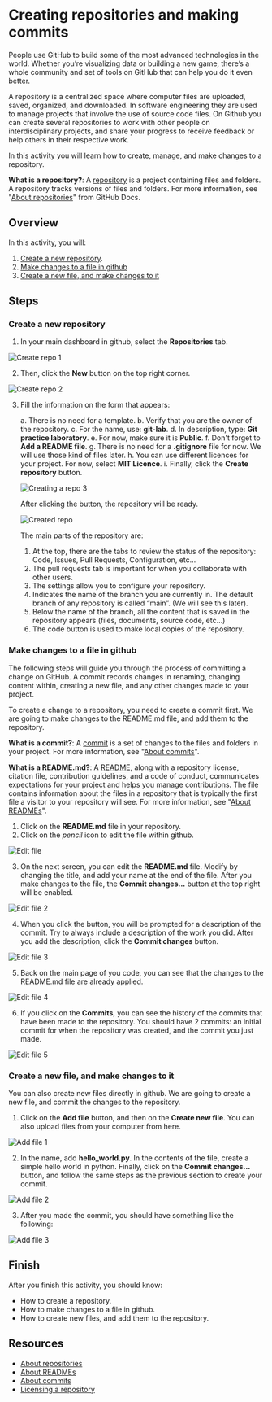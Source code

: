 # Creating repositories and making commits

People use GitHub to build some of the most advanced technologies in the world. Whether you’re visualizing data or building a new game, there’s a whole community and set of tools on GitHub that can help you do it even better.

A repository is a centralized space where computer files are uploaded, saved, organized, and downloaded. In software engineering they are used to manage projects that involve the use of source code files. On Github you can create several repositories to work with other people on interdisciplinary projects, and share your progress to receive feedback or help others in their respective work.

In this activity you will learn how to create, manage, and make changes to a repository.

**What is a repository?**: A [repository](https://docs.github.com/get-started/quickstart/github-glossary#repository) is a project containing files and folders. A repository tracks versions of files and folders. For more information, see "[About repositories](https://docs.github.com/en/repositories/creating-and-managing-repositories/about-repositories)" from GitHub Docs.

## Overview

In this activity, you will:

1. [Create a new repository](#create-a-new-repository). 
2. [Make changes to a file in github](#make-changes-to-a-file-in-github)
3. [Create a new file, and make changes to it](#create-a-new-file-and-make-changes-to-it)

## Steps

### Create a new repository

1. In your main dashboard in github, select the **Repositories** tab.

![Create repo 1](.images/2_introduction/2_repository_1.png)

2. Then, click the **New** button on the top right corner.

![Create repo 2](.images/2_introduction/2_repository_2.png)

3. Fill the information on the form that appears:

    a. There is no need for a template.
    b. Verify that you are the owner of the repository.
    c. For the name, use: **git-lab**.
    d. In description, type: **Git practice laboratory**.
    e. For now, make sure it is **Public**.
    f. Don't forget to **Add a README file**.
    g. There is no need for a **.gitignore** file for now. We will use those kind of files later.
    h. You can use different licences for your project. For now, select **MIT Licence**.
    i. Finally, click the **Create repository** button.

    ![Creating a repo 3](.images/2_introduction/2_repository_4.png)

    After clicking the button, the repository will be ready.

    ![Created repo](.images/2_introduction/2_repository_5.png)

    The main parts of the repository are:

    1. At the top, there are the tabs to review the status of the repository: Code, Issues, Pull Requests, Configuration, etc…
    2. The pull requests tab is important for when you collaborate with other users.
    3. The settings allow you to configure your repository.
    4. Indicates the name of the branch you are currently in. The default branch of any repository is called “main”. (We will see this later).
    5. Below the name of the branch, all the content that is saved in the repository appears (files, documents, source code, etc…)
    6. The code button is used to make local copies of the repository.

### Make changes to a file in github

The following steps will guide you through the process of committing a change on GitHub. A commit records changes in renaming, changing content within, creating a new file, and any other changes made to your project.

To create a change to a repository, you need to create a commit first. We are going to make changes to the README.md file, and add them to the repository. 

**What is a commit?**: A [commit](https://docs.github.com/en/get-started/learning-about-github/github-glossary#commit) is a set of changes to the files and folders in your project. For more information, see "[About commits](https://docs.github.com/en/pull-requests/committing-changes-to-your-project/creating-and-editing-commits/about-commits)".

**What is a README.md?**: A [README](https://docs.github.com/en/get-started/learning-about-github/github-glossary#readme), along with a repository license, citation file, contribution guidelines, and a code of conduct, communicates expectations for your project and helps you manage contributions. The file contains information about the files in a repository that is typically the first file a visitor to your repository will see. For more information, see "[About READMEs](https://docs.github.com/en/repositories/managing-your-repositorys-settings-and-features/customizing-your-repository/about-readmes)".



1. Click on the **README.md** file in your repository.
2. Click on the *pencil* icon to edit the file within github.

![Edit file](.images/2_introduction/2_commit_1.png)

3. On the next screen, you can edit the **README.md** file. Modify by changing the title, and add your name at the end of the file. After you make changes to the file, the **Commit changes...** button at the top right will be enabled.

![Edit file 2](.images/2_introduction/2_commit_2.png)

4. When you click the button, you will be prompted for a description of the commit. Try to always include a description of the work you did. After you add the description, click the **Commit changes** button.

![Edit file 3](.images/2_introduction/2_commit_3.png)

5. Back on the main page of you code, you can see that the changes to the README.md file are already applied.

![Edit file 4](.images/2_introduction/2_commit_4.png)

6. If you click on the **Commits**, you can see the history of the commits that have been made to the repository. You should have 2 commits: an initial commit for when the repository was created, and the commit you just made.

![Edit file 5](.images/2_introduction/2_commit_5.png)

### Create a new file, and make changes to it

You can also create new files directly in github. We are going to create a new file, and commit the changes to the repository.

1. Click on the **Add file** button, and then on the **Create new file**. You can also upload files from your computer from here.

![Add file 1](.images/2_introduction/2_file_1.png)

2. In the name, add **hello_world.py**. In the contents of the file, create a simple hello world in python. Finally, click on the **Commit changes...** button, and follow the same steps as the previous section to create your commit.

![Add file 2](.images/2_introduction/2_file_2.png)

3. After you made the commit, you should have something like the following:

![Add file 3](.images/2_introduction/2_file_3.png)

## Finish

After you finish this activity, you should know:

- How to create a repository.
- How to make changes to a file in github.
- How to create new files, and add them to the repository.

## Resources

- [About repositories](https://docs.github.com/en/repositories/creating-and-managing-repositories/about-repositories)
- [About READMEs](https://docs.github.com/en/repositories/managing-your-repositorys-settings-and-features/customizing-your-repository/about-readmes)
- [About commits](https://docs.github.com/en/pull-requests/committing-changes-to-your-project/creating-and-editing-commits/about-commits)
- [Licensing a repository](https://docs.github.com/en/repositories/managing-your-repositorys-settings-and-features/customizing-your-repository/licensing-a-repository)
